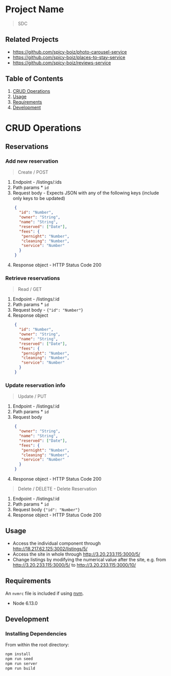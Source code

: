 # Project Name
> SDC
## Related Projects

  - https://github.com/spicy-boiz/photo-carousel-service
  - https://github.com/spicy-boiz/places-to-stay-service
  - https://github.com/spicy-boiz/reviews-service

## Table of Contents

1. [CRUD Operations](#CRUD)
1. [Usage](#Usage)
1. [Requirements](#requirements)
1. [Development](#development)

# CRUD Operations

  ## Reservations

### Add new reservation
  > Create / POST
  1. Endpoint
    - /listings/:ids
  2. Path params
    * `id`
  3. Request body - Expects JSON with any of the following keys (include only keys to be updated)
  ```json
      {
        "id": "Number",
        "owner": "String",
        "name": "String",
        "reserved": ["Date"],
        "fees": {
         "pernight": "Number",
         "cleaning": "Number",
         "service": "Number"
        }
      }
  ```
  4. Response object
    - HTTP Status Code 200

### Retrieve reservations
  > Read / GET
  1. Endpoint
    - /listings/:id
  2. Path params
    * `id`
  3. Request body
    - `{"id": "Number"}`
  4. Response object
  ```json
      {
        "id": "Number",
        "owner": "String",
        "name": "String",
        "reserved": ["Date"],
        "fees": {
         "pernight": "Number",
         "cleaning": "Number",
         "service": "Number"
        }
      }
  ```

### Update reservation info
  > Update / PUT
  1. Endpoint
    - /listings/:id
  2. Path params
    * `id`
  3. Request body
  ```json
      {
        "owner": "String",
        "name": "String",
        "reserved": ["Date"],
        "fees": {
         "pernight": "Number",
         "cleaning": "Number",
         "service": "Number"
        }
      }
  ```
  4. Response object
    - HTTP Status Code 200

  > Delete / DELETE - Delete Reservation
  1. Endpoint
    - /listings/:id
  2. Path params
    * `id`
  3. Request body
    `{"id": "Number"}`
  4. Response object
    - HTTP Status Code 200

## Usage

- Access the individual component through http://18.217.62.125:3002/listings/5/
- Access the site in whole through http://3.20.233.115:3000/5/
- Change listings by modifying the numerical value after the site, e.g. from http://3.20.233.115:3000/5/ to http://3.20.233.115:3000/10/

## Requirements

An `nvmrc` file is included if using [nvm](https://github.com/creationix/nvm).

- Node 6.13.0

## Development

### Installing Dependencies

From within the root directory:

```sh
npm install
npm run seed
npm run server
npm run build

